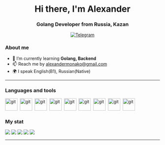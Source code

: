 <div id="header" align="center">
    <h1>Hi there, I'm  Alexander </h1>
    <h3>Golang Developer from Russia, Kazan</h3>
</div>

<div id="socials" align="center">
  <a href="https://t.me/AlexMona">
    <img src="https://img.shields.io/badge/Telegram-blue?style=for-the-badge&logo=telegram&logoColor=white" alt="Telegram"/>
  </a>
</div>

### About me
- 🌱 I’m currently learning **Golang, Backend**
- 📫 Reach me by alexandermonako@gmail.com
- 🌍 I speak English(B1), Russian(Native)

---

### Languages and tools

<img src="https://cdn.jsdelivr.net/gh/devicons/devicon/icons/git/git-plain.svg" title="git" width="40" height="40"/>&nbsp;
<img src="https://cdn.jsdelivr.net/gh/devicons/devicon@latest/icons/go/go-original-wordmark.svg" title="git" width="40" height="40"/>&nbsp;
<img src="https://cdn.jsdelivr.net/gh/devicons/devicon@latest/icons/docker/docker-plain-wordmark.svg" title="git" width="40" height="40"/>&nbsp;
<img src="https://cdn.jsdelivr.net/gh/devicons/devicon@latest/icons/dbeaver/dbeaver-original.svg" title="git" width="40" height="40"/>&nbsp;
<img src="https://cdn.jsdelivr.net/gh/devicons/devicon@latest/icons/cplusplus/cplusplus-original.svg" title="git" width="40" height="40"/>&nbsp;
<img src="https://cdn.jsdelivr.net/gh/devicons/devicon@latest/icons/c/c-original.svg" title="git" width="40" height="40"/>&nbsp;
<img src="https://cdn.jsdelivr.net/gh/devicons/devicon@latest/icons/bash/bash-original.svg" title="git" width="40" height="40"/>&nbsp;
<img src="https://cdn.jsdelivr.net/gh/devicons/devicon@latest/icons/linux/linux-original.svg" title="git" width="40" height="40"/>&nbsp;
<img src="https://cdn.jsdelivr.net/gh/devicons/devicon@latest/icons/vscode/vscode-original.svg" title="git" width="40" height="40"/>&nbsp;





### My stat

![](http://github-profile-summary-cards.vercel.app/api/cards/profile-details?username=Alex-Mona&theme=2077)
![](http://github-profile-summary-cards.vercel.app/api/cards/repos-per-language?username=Alex-Mona&theme=2077)
![](http://github-profile-summary-cards.vercel.app/api/cards/most-commit-language?username=Alex-Mona&theme=2077)
![](http://github-profile-summary-cards.vercel.app/api/cards/stats?username=Alex-Mona&theme=2077)
![](http://github-profile-summary-cards.vercel.app/api/cards/productive-time?username=Alex-Mona&theme=2077&utcOffset=8)

---

